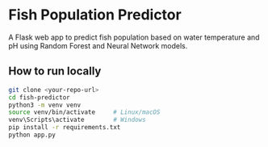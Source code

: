 # Fish Population Predictor

A Flask web app to predict fish population based on water temperature and pH using Random Forest and Neural Network models.

## How to run locally

```bash
git clone <your-repo-url>
cd fish-predictor
python3 -m venv venv
source venv/bin/activate     # Linux/macOS
venv\Scripts\activate        # Windows
pip install -r requirements.txt
python app.py

